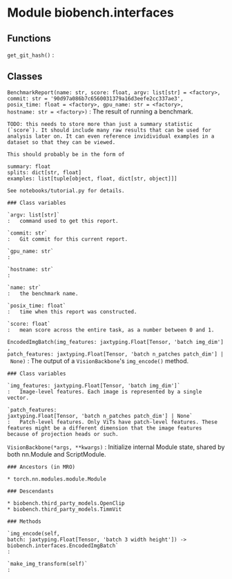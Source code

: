 Module biobench.interfaces
==========================

Functions
---------

`get_git_hash()`
:   

Classes
-------

`BenchmarkReport(name: str, score: float, argv: list[str] = <factory>, commit: str = '90d97a086b7c6560031379a16d3eefe2cc337ae3', posix_time: float = <factory>, gpu_name: str = <factory>, hostname: str = <factory>)`
:   The result of running a benchmark.
    
    TODO: this needs to store more than just a summary statistic (`score`). It should include many raw results that can be used for analysis later on. It can even reference invidividual examples in a dataset so that they can be viewed.
    
    This should probably be in the form of
    
    summary: float
    splits: dict[str, float]
    examples: list[tuple[object, float, dict[str, object]]]
    
    See notebooks/tutorial.py for details.

    ### Class variables

    `argv: list[str]`
    :   command used to get this report.

    `commit: str`
    :   Git commit for this current report.

    `gpu_name: str`
    :

    `hostname: str`
    :

    `name: str`
    :   the benchmark name.

    `posix_time: float`
    :   time when this report was constructed.

    `score: float`
    :   mean score across the entire task, as a number between 0 and 1.

`EncodedImgBatch(img_features: jaxtyping.Float[Tensor, 'batch img_dim'], patch_features: jaxtyping.Float[Tensor, 'batch n_patches patch_dim'] | None)`
:   The output of a `VisionBackbone`'s `img_encode()` method.

    ### Class variables

    `img_features: jaxtyping.Float[Tensor, 'batch img_dim']`
    :   Image-level features. Each image is represented by a single vector.

    `patch_features: jaxtyping.Float[Tensor, 'batch n_patches patch_dim'] | None`
    :   Patch-level features. Only ViTs have patch-level features. These features might be a different dimension that the image features because of projection heads or such.

`VisionBackbone(*args, **kwargs)`
:   Initialize internal Module state, shared by both nn.Module and ScriptModule.

    ### Ancestors (in MRO)

    * torch.nn.modules.module.Module

    ### Descendants

    * biobench.third_party_models.OpenClip
    * biobench.third_party_models.TimmVit

    ### Methods

    `img_encode(self, batch: jaxtyping.Float[Tensor, 'batch 3 width height']) ‑> biobench.interfaces.EncodedImgBatch`
    :

    `make_img_transform(self)`
    :